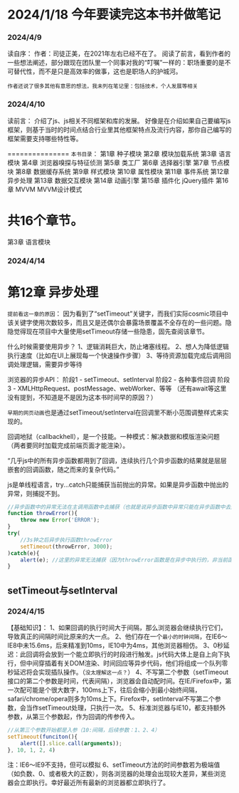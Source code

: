 # 2024/1/18 今年要读完这本书并做笔记

### 2024/4/9
读自序：
作者：司徒正美，在2021年左右已经不在了。
阅读了前言，看到作者的一些想法阐述，部分跟现在团队里一个同事对我的“叮嘱”一样的：职场重要的是不可替代性，而不是只是高效率的做事，这也是职场人的护城河。

`作者还说了很多其他有意思的想法，我未列在笔记里：包括技术，个人发展等相关`

### 2024/4/10
读前言：
介绍了js、js相关不同框架和库的发展。
好像是在介绍如果自己要编写js框架，则基于当时的时间点结合行业里其他框架特点及流行内容，那你自己编写的框架需要支持哪些特性等。

===============
`本书目录`：
第1章 种子模块
第2章 模块加载系统
第3章 语言模块
第4章 浏览器嗅探与特征侦测
第5章 类工厂
第6章 选择器引擎
第7章 节点模块
第8章 数据缓存系统
第9章 样式模块
第10章 属性模块
第11章 事件系统
第12章 异步处理
第13章 数据交互模块
第14章 动画引擎
第15章 插件化
    jQuery插件
第16章 MVVM
    MVVM设计模式

共16个章节。
================
第3章 语言模块
### 2024/4/14


# 第12章 异步处理
`提前看这一章的原因`： 因为看到了“setTimeout”关键字，而我们实际cosmic项目中该关键字使用次数较多，而且又是还偶尔会暴露场景覆盖不全存在的一些问题。隐隐觉得现在项目中大量使用setTimeout存储一些隐患，固先查阅该章节。

什么时候需要使用异步？
1、逻辑消耗巨大，防止堵塞线程。
2、想人为降低逻辑执行速度（比如在UI上展现每一个快速操作步骤）
3、等待资源加载完成后调用回调处理逻辑，需要异步等待

浏览器的异步API：
阶段1 - setTimeout、setInterval
阶段2 - 各种事件回调
阶段3 - XMLHttpRequest、postMessage、webWorker、等等
（还有await等这里没有提到，不知道是不是因为这本书时间早的原因？）

`早期的网页动画`也是通过setTimeout/setInterval在回调里不断小范围调整样式来实现的。

回调地狱（callbackhell），是一个技能。一种模式：解决数据和模版渲染问题（两者要同时加载完成前端页面才能渲染）。

“几乎js中的所有异步函数都用到了回调，连续执行几个异步函数的结果就是层层嵌套的回调函数，随之而来的复杂代码。”

js是单线程语言，try...catch只能捕获当前抛出的异常。如果是异步函数中抛出的异常，则捕捉不到。
```javascript
//异步函数中的异常无法在主调用函数中去捕获（也就是说异步函数中异常只能在异步函数中去处理，外面无法处理）
function throwError(){
    throw new Error('ERROR');
}
try(
    //3s钟之后异步执行函数throwError
    setTimeout(throwError, 3000);
)catch(e){
    alert(e); //这里的异常无法捕获（因为throwError函数是在异步中执行的，非当前函数）
}
```
## setTimeout与setInterval
### 2024/4/15
【基础知识】：
1、如果回调的执行时间大于间隔，那么浏览器会继续执行它们，导致真正的间隔时间比原来的大一点。
2、他们存在一个`最小的时钟间隔`，在IE6～IE8中未15.6ms，后来精准到10ms，IE10中为4ms，其他浏览器相仿。
3、0秒延迟：此回调将会放到一个能立即执行的时段进行触发。js代码大体上是自上向下执行，但中间穿插着有关DOM渲染、时间回应等异步代码，他们将组成一个队列零秒延迟将会实现插队操作。（`没太理解这一点？`）
4、不写第二个参数（setTimeout接口的第二个参数是时间，代表间隔），浏览器会自动配时间。在IE/Firefox中，第一次配可能是个很大数字，100ms上下，往后会缩小到最小始终间隔，safari/chrome/opera则多为10ms上下。Firefox中，setInterval不写第二个参数，会当作setTimeout处理，只执行一次。
5、标准浏览器与IE10，都支持额外参数，从第三个参数起，作为回调的传参传入。
```javascript
//从第三个参数开始都是入参（10:间隔，后续参数：1、2、4）
setTimeout(funciton(){
    alert([].slice.call(arguments));
}, 10, 1, 2, 4)
```
注：IE6～IE9不支持，但可以模拟
6、setTimeout方法的时间参数若为极端值（如负数、0、或者极大的正数），则各浏览器的处理会出现较大差异，某些浏览器会立即执行。幸好最近所有最新的浏览器都立即执行了。
